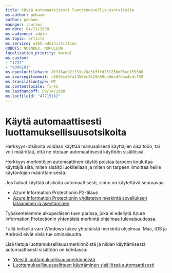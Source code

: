 ```yaml
---
title: Käytä automaattisesti luottamuksellisuusotsikoita
ms.author: pebaum
author: pebaum
manager: laurawi
ms.date: 04/21/2020
ms.audience: admin
ms.topic: article
ms.service: o365-administration
ROBOTS: NOINDEX, NOFOLLOW
localization_priority: Normal
ms.custom:
- "1737"
- "9000181"
ms.openlocfilehash: 8f316ad92ff31e28c3b3ffd25f25bd03ee159380
ms.sourcegitcommit: c6692ce0fa1358ec3529e59ca0ecdfdea4cdc759
ms.translationtype: MT
ms.contentlocale: fi-FI
ms.lasthandoff: 09/14/2020
ms.locfileid: "47715162"
---
```

# <a name="auto-apply-sensitivity-labels"></a>Käytä automaattisesti luottamuksellisuusotsikoita

Herkkyys-otsikoita voidaan käyttää manuaalisesti käyttäjien sisältöön, tai voit määrittää, että ne otetaan automaattisesti käyttöön sisällössä.

Herkkyys merkintöjen automaattinen käyttö poistaa tarpeen kouluttaa käyttäjiä siitä, miten sisältö luokitellaan ja miten on tarpeen ilmoittaa heille käytäntöjen määrittämisestä.

Jos haluat käyttää otsikoita automaattisesti, sinun on käytettävä seuraavaa:

- Azure Information Protectionin P2-tilaus
- [Azure Information Protectionin yhdistetyn merkintä sovelluksen lataaminen ja asentaminen](https://docs.microsoft.com/azure/information-protection/rms-client/install-unifiedlabelingclient-app)

Työskentelemme alkuperäisen tuen parissa, joka ei edellytä Azure Information Protectionin yhtenäistä merkintä ohjelmaa tulevaisuudessa.

Tällä hetkellä vain Windows tukee yhtenäistä merkintä ohjelmaa.  Mac, iOS ja Android eivät vielä tue ominaisuutta.

Lisä tietoja luottamuksellisuusmerkinnöistä ja niiden käyttämisestä automaattisesti sisältöön on kohdassa:

- [Yleistä luottamuksellisuusmerkinnöistä](https://docs.microsoft.com/microsoft-365/compliance/sensitivity-labels)
- [Luottamuksellisuusselitteen käyttäminen sisällössä automaattisesti](https://docs.microsoft.com/office365/securitycompliance/apply_sensitivity_label_automatically)